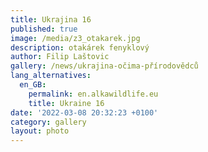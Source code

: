 ```yaml
---
title: Ukrajina 16
published: true
image: /media/z3_otakarek.jpg
description: otakárek fenyklový
author: Filip Laštovic
gallery: /news/ukrajina-očima-přírodovědců
lang_alternatives:
  en_GB:
    permalink: en.alkawildlife.eu
    title: Ukraine 16
date: '2022-03-08 20:32:23 +0100'
category: gallery
layout: photo
---
```


